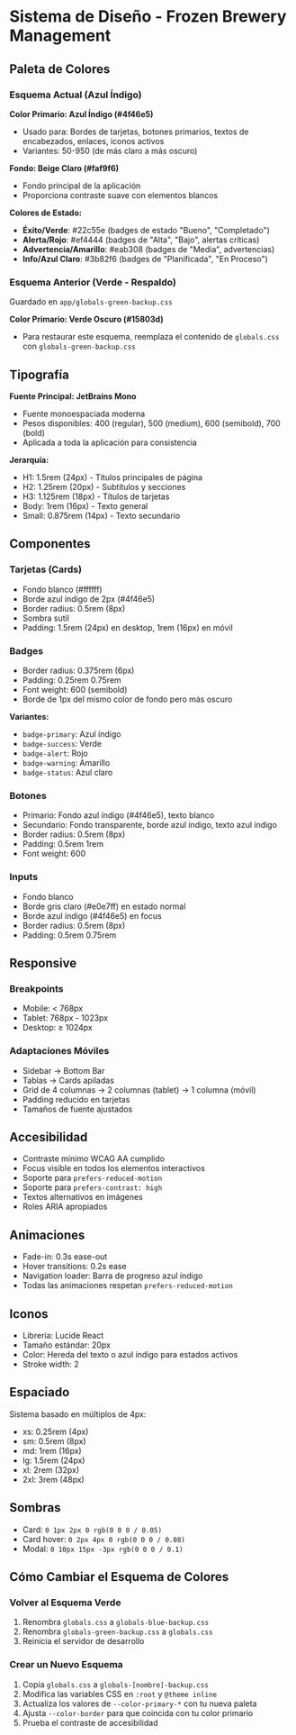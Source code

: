 # Sistema de Diseño - Frozen Brewery Management

## Paleta de Colores

### Esquema Actual (Azul Índigo)

**Color Primario: Azul Índigo (#4f46e5)**
- Usado para: Bordes de tarjetas, botones primarios, textos de encabezados, enlaces, iconos activos
- Variantes: 50-950 (de más claro a más oscuro)

**Fondo: Beige Claro (#faf9f6)**
- Fondo principal de la aplicación
- Proporciona contraste suave con elementos blancos

**Colores de Estado:**
- **Éxito/Verde**: #22c55e (badges de estado "Bueno", "Completado")
- **Alerta/Rojo**: #ef4444 (badges de "Alta", "Bajo", alertas críticas)
- **Advertencia/Amarillo**: #eab308 (badges de "Media", advertencias)
- **Info/Azul Claro**: #3b82f6 (badges de "Planificada", "En Proceso")

### Esquema Anterior (Verde - Respaldo)

Guardado en `app/globals-green-backup.css`

**Color Primario: Verde Oscuro (#15803d)**
- Para restaurar este esquema, reemplaza el contenido de `globals.css` con `globals-green-backup.css`

## Tipografía

**Fuente Principal: JetBrains Mono**
- Fuente monoespaciada moderna
- Pesos disponibles: 400 (regular), 500 (medium), 600 (semibold), 700 (bold)
- Aplicada a toda la aplicación para consistencia

**Jerarquía:**
- H1: 1.5rem (24px) - Títulos principales de página
- H2: 1.25rem (20px) - Subtítulos y secciones
- H3: 1.125rem (18px) - Títulos de tarjetas
- Body: 1rem (16px) - Texto general
- Small: 0.875rem (14px) - Texto secundario

## Componentes

### Tarjetas (Cards)
- Fondo blanco (#ffffff)
- Borde azul índigo de 2px (#4f46e5)
- Border radius: 0.5rem (8px)
- Sombra sutil
- Padding: 1.5rem (24px) en desktop, 1rem (16px) en móvil

### Badges
- Border radius: 0.375rem (6px)
- Padding: 0.25rem 0.75rem
- Font weight: 600 (semibold)
- Borde de 1px del mismo color de fondo pero más oscuro

**Variantes:**
- `badge-primary`: Azul índigo
- `badge-success`: Verde
- `badge-alert`: Rojo
- `badge-warning`: Amarillo
- `badge-status`: Azul claro

### Botones
- Primario: Fondo azul índigo (#4f46e5), texto blanco
- Secundario: Fondo transparente, borde azul índigo, texto azul índigo
- Border radius: 0.5rem (8px)
- Padding: 0.5rem 1rem
- Font weight: 600

### Inputs
- Fondo blanco
- Borde gris claro (#e0e7ff) en estado normal
- Borde azul índigo (#4f46e5) en focus
- Border radius: 0.5rem (8px)
- Padding: 0.5rem 0.75rem

## Responsive

### Breakpoints
- Mobile: < 768px
- Tablet: 768px - 1023px
- Desktop: ≥ 1024px

### Adaptaciones Móviles
- Sidebar → Bottom Bar
- Tablas → Cards apiladas
- Grid de 4 columnas → 2 columnas (tablet) → 1 columna (móvil)
- Padding reducido en tarjetas
- Tamaños de fuente ajustados

## Accesibilidad

- Contraste mínimo WCAG AA cumplido
- Focus visible en todos los elementos interactivos
- Soporte para `prefers-reduced-motion`
- Soporte para `prefers-contrast: high`
- Textos alternativos en imágenes
- Roles ARIA apropiados

## Animaciones

- Fade-in: 0.3s ease-out
- Hover transitions: 0.2s ease
- Navigation loader: Barra de progreso azul índigo
- Todas las animaciones respetan `prefers-reduced-motion`

## Iconos

- Librería: Lucide React
- Tamaño estándar: 20px
- Color: Hereda del texto o azul índigo para estados activos
- Stroke width: 2

## Espaciado

Sistema basado en múltiplos de 4px:
- xs: 0.25rem (4px)
- sm: 0.5rem (8px)
- md: 1rem (16px)
- lg: 1.5rem (24px)
- xl: 2rem (32px)
- 2xl: 3rem (48px)

## Sombras

- Card: `0 1px 2px 0 rgb(0 0 0 / 0.05)`
- Card hover: `0 2px 4px 0 rgb(0 0 0 / 0.08)`
- Modal: `0 10px 15px -3px rgb(0 0 0 / 0.1)`

## Cómo Cambiar el Esquema de Colores

### Volver al Esquema Verde

1. Renombra `globals.css` a `globals-blue-backup.css`
2. Renombra `globals-green-backup.css` a `globals.css`
3. Reinicia el servidor de desarrollo

### Crear un Nuevo Esquema

1. Copia `globals.css` a `globals-[nombre]-backup.css`
2. Modifica las variables CSS en `:root` y `@theme inline`
3. Actualiza los valores de `--color-primary-*` con tu nueva paleta
4. Ajusta `--color-border` para que coincida con tu color primario
5. Prueba el contraste de accesibilidad
